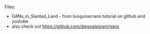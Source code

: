 Files:
* GANs_in_Slanted_Land - from luisguiserrano tutorial on github and youtube
* also check out https://github.com/diegoalejogm/gans 
